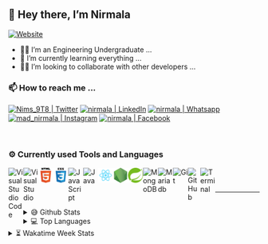 ## 👋 Hey there, I’m Nirmala
[![Website](https://img.shields.io/website?label=portfolio&style=for-the-badge&url=https://nims98.github.io/portfolio/)](https://nims98.github.io/portfolio/)
- 🧑‍💻 I’m an Engineering Undergraduate ...
- 🌱 I’m currently learning everything ...
- 🙋‍♂️ I’m looking to collaborate with other developers ...

### 📫 How to reach me ...

<div style="margin-right: 2px;">

[<img align="center" alt="Nims_9T8 | Twitter" width="33px" src="https://github.com/Nims98/Nims98/blob/main/twittergif.gif" />][twitter]
[<img align="center" alt="nirmala | LinkedIn" width="30px" src="https://github.com/Nims98/Nims98/blob/main/linkedingif.gif" />][linkedin]
[<img align="center" alt="nirmala | Whatsapp" width="28px" src="https://github.com/Nims98/Nims98/blob/main/gmailgif.gif" />][email]
[<img align="center" alt="mad_nirmala | Instagram" width="30px" src="https://github.com/Nims98/Nims98/blob/main/instagif.gif" />][instagram]
[<img align="center" alt="nirmala | Facebook" width="30px" src="https://github.com/Nims98/Nims98/blob/main/fbgif.gif" />][facebook]

</div>

<br/>

### ⚙️ Currently used Tools and Languages
[<img align="left" alt="Visual Studio Code" width="30px" src="https://img.icons8.com/color/96/000000/visual-studio-code-2019.png" />][vscode]
[<img align="left" alt="Visual Studio" width="30px" src="https://img.icons8.com/color/480/000000/intellij-idea.png"/>][intellij]
[<img align="left" alt="HTML5" width="30px" src="https://raw.githubusercontent.com/github/explore/80688e429a7d4ef2fca1e82350fe8e3517d3494d/topics/html/html.png" />][html]
[<img align="left" alt="CSS3" width="30px" src="https://raw.githubusercontent.com/github/explore/80688e429a7d4ef2fca1e82350fe8e3517d3494d/topics/css/css.png" />][css]
[<img align="left" alt="JavaScript" width="30px" src="https://img.icons8.com/color/144/000000/javascript--v1.png" />][js]
[<img align="left" alt="Java" width="30px" src="https://img.icons8.com/color/480/000000/java-coffee-cup-logo--v1.png"/>][Java]
[<img align="left" alt="React" width="30px" src="https://raw.githubusercontent.com/github/explore/80688e429a7d4ef2fca1e82350fe8e3517d3494d/topics/react/react.png" />][react]
[<img align="left" alt="Node.js" width="30px" src="https://raw.githubusercontent.com/github/explore/80688e429a7d4ef2fca1e82350fe8e3517d3494d/topics/nodejs/nodejs.png" />][node]
[<img align="left" alt="Spring Boot" width="30px" src="https://github.com/devicons/devicon/blob/master/icons/spring/spring-original.svg" />][spring]
[<img align="left" alt="MongoDB" width="30px" src="https://img.icons8.com/color/240/000000/mongodb.png" />][mongodb]
[<img align="left" alt="Mariadb" width="30px" src="https://img.icons8.com/fluency/48/000000/maria-db.png" />][Mariadb]
[<img align="left" alt="Git" width="30px" src="https://img.icons8.com/color/240/000000/git.png" />][git]
[<img align="left" alt="GitHub" width="25px" src="https://github.com/rdimascio/icons/blob/master/icons/light/github.svg" />][github]
[<img align="left" alt="Terminal" width="30px" src="https://img.icons8.com/fluency/96/000000/console.png" />][terminal]

<br/>
<br/>

---
  
  <br/>
  
  <details>
  <summary>😅 Github Stats</summary>
  
  <br/>
  
  ![Nirmala's GitHub stats](https://github-readme-stats.vercel.app/api?username=Nims98&show_icons=true&theme=merko&hide_border=true)
  
  </details>

  <details>
  <summary>💻 Top Languages</summary>
  
  <br/>
  
  ![Top Langs](https://github-readme-stats.vercel.app/api/top-langs/?username=Nims98&langs_count=8&theme=merko&hide_border=true)
  
 </details>
    
  <details>
  <summary>⏳ Wakatime Week Stats</summary>
  
  <br/>
  
  ![Nirmala's wakatime stats](https://github-readme-stats.vercel.app/api/wakatime?username=Nirmala&theme=merko&hide_border=true)

</details>

<!---
Nims98/Nims98 is a ✨ special ✨ repository because its `README.md` (this file) appears on your GitHub profile.
You can click the Preview link to take a look at your changes.
--->
[twitter]: https://twitter.com/Nims_9T8
[instagram]: https://www.instagram.com/mad_nirmala/
[linkedin]: https://www.linkedin.com/in/nirmala-sabaragamuwa
[facebook]: https://www.facebook.com/nirmala.madhusankha.1/
[whatsapp]: https://wa.me/94719629058
[email]: mailto:nirmalasabaragamuwa@gmail.com
[vscode]: https://code.visualstudio.com/
[intellij]: https://www.jetbrains.com/idea/
[html]: https://www.w3schools.com/html/
[css]: https://www.w3schools.com/css/
[js]: https://www.w3schools.com/js/
[Java]:https://www.w3schools.com/java/
[react]: https://reactjs.org/docs/getting-started.html
[node]: https://nodejs.org/dist/latest-v14.x/docs/api/
[spring]:https://docs.spring.io/spring-framework/docs/current/reference/html/
[mongodb]: https://docs.mongodb.com/manual/
[git]: https://git-scm.com/doc
[github]: https://github.com/Nims98
[terminal]: https://www.microsoft.com/en-us/p/windows-terminal/9n0dx20hk701
[Mariadb]:https://mariadb.org/documentation/
